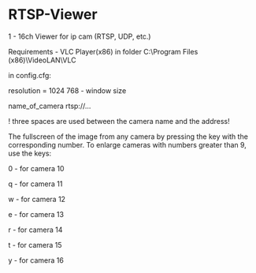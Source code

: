 # RTSP-Viewer
1 - 16ch Viewer for ip cam (RTSP, UDP, etc.)

Requirements - VLC Player(x86) in folder C:\Program Files (x86)\VideoLAN\VLC

in config.cfg:

resolution = 1024 768  - window size

name_of_camera   rtsp://...


! three spaces are used between the camera name and the address!

The fullscreen of the image from any camera by pressing the key with the corresponding number.
To enlarge cameras with numbers greater than 9, use the keys:

0 - for camera 10

q - for camera 11

w - for camera 12

e - for camera 13

r - for camera 14

t - for camera 15

y - for camera 16
